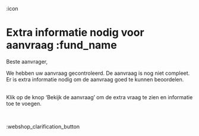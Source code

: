 :icon
&nbsp;

# Extra informatie nodig voor aanvraag :fund_name

Beste aanvrager,
&nbsp;  

We hebben uw aanvraag gecontroleerd. De aanvraag is nog niet compleet.  Er is extra informatie nodig om de aanvraag goed te kunnen beoordelen.

&nbsp;  
Klik op de knop ‘Bekijk de aanvraag’ om de extra vraag te zien en informatie toe te voegen.

&nbsp;  

:webshop_clarification_button
